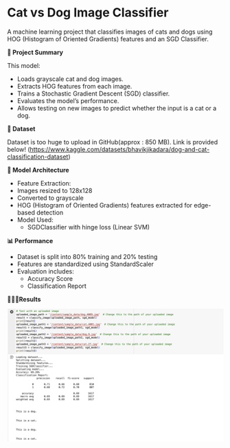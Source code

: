# Cat vs Dog Image Classifier

A machine learning project that classifies images of cats and dogs using HOG (Histogram of Oriented Gradients) features and an SGD Classifier.

**📌 Project Summary**

This model:
- Loads grayscale cat and dog images.
- Extracts HOG features from each image.
- Trains a Stochastic Gradient Descent (SGD) classifier.
- Evaluates the model’s performance.
- Allows testing on new images to predict whether the input is a cat or a dog.

 **📁 Dataset**

Dataset is too huge to upload in GitHub(approx : 850 MB). Link is provided below!
(https://www.kaggle.com/datasets/bhavikjikadara/dog-and-cat-classification-dataset)


**🧠 Model Architecture**
- Feature Extraction:
- Images resized to 128x128
- Converted to grayscale
- HOG (Histogram of Oriented Gradients) features extracted for edge-based detection
- Model Used:
  	- SGDClassifier with hinge loss (Linear SVM)


**📊 Performance**
- Dataset is split into 80% training and 20% testing
- Features are standardized using StandardScaler
- Evaluation includes:
  	- Accuracy Score
	- Classification Report



**👨🏻‍💻Results**

![CLI Output](https://github.com/rishikesh2k4/Dog-Cat-Prediction/blob/main/assets/dogcatop.png)

